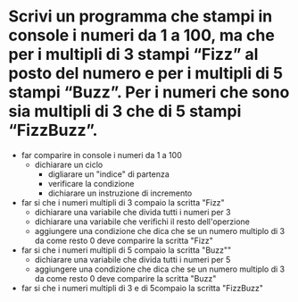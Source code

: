 # Scrivi un programma che stampi in console i numeri da 1 a 100, ma che per i multipli di 3 stampi “Fizz” al posto del numero e per i multipli di 5 stampi “Buzz”. Per i numeri che sono sia multipli di 3 che di 5 stampi “FizzBuzz”.
- far comparire in console i numeri da 1 a 100
    - dichiarare un ciclo
        - digliarare un "indice" di partenza
        - verificare la condizione
        - dichiarare un instruzione di incremento
- far si che i numeri multipli di 3 compaio la scritta "Fizz"
    - dichiarare una variabile che divida tutti i numeri per 3
    - dichiarare una variabile che verifichi il resto dell'operzione
    - aggiungere una condizione che dica che se un numero multiplo di 3 da come resto 0 deve comparire la scritta "Fizz" 
- far si che i numeri multipli di 5 compaio la scritta "Buzz""
    - dichiarare una variabile che divida tutti i numeri per 5
    - aggiungere una condizione che dica che se un numero multiplo di 3 da come resto 0 deve comparire la scritta "Buzz"
- far si che i numeri multipli di 3 e di 5compaio la scritta "FizzBuzz"

